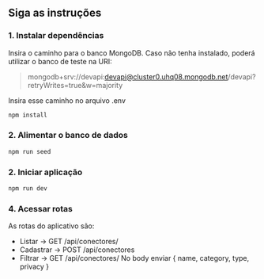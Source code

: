 
## Siga as instruções

### 1. Instalar dependências
Insira o caminho para o banco MongoDB.
Caso não tenha instalado, poderá utilizar o banco de teste na URI:
> mongodb+srv://devapi:devapi@cluster0.uhq08.mongodb.net/devapi?retryWrites=true&w=majority

Insira esse caminho no arquivo .env

```bash
npm install

```
### 2. Alimentar o banco de dados
```bash
npm run seed
```
### 2. Iniciar aplicação
```bash
npm run dev
```
### 4. Acessar rotas
As rotas do aplicativo são:

- Listar -> GET /api/conectores/
- Cadastrar -> POST /api/conectores
- Filtrar -> GET /api/conectores/
No body enviar { name, category, type, privacy  }